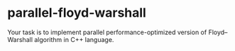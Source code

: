 # parallel-floyd-warshall

Your task is to implement parallel performance-optimized version of Floyd–Warshall algorithm in C++ language.
